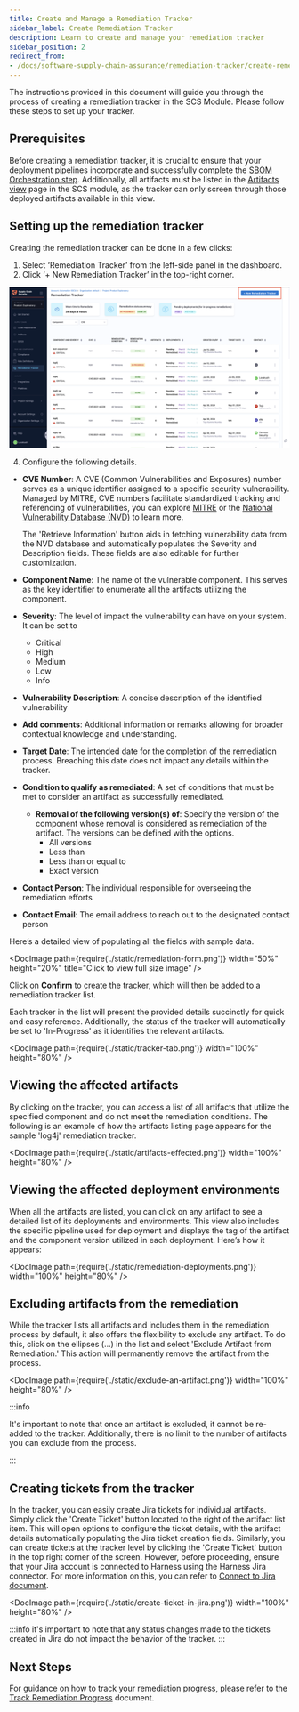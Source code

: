 ```yaml
---
title: Create and Manage a Remediation Tracker
sidebar_label: Create Remediation Tracker
description: Learn to create and manage your remediation tracker
sidebar_position: 2
redirect_from:
- /docs/software-supply-chain-assurance/remediation-tracker/create-remediation-tracker
---
```


The instructions provided in this document will guide you through the process of creating a remediation tracker in the SCS Module. Please follow these steps to set up your tracker.

<DocVideo src="https://youtu.be/BxTwle4240M?si=aZmCMEie5JAef4F3" />

## Prerequisites

Before creating a remediation tracker, it is crucial to ensure that your deployment pipelines incorporate and successfully complete the [SBOM Orchestration step](/docs/software-supply-chain-assurance/open-source-management/generate-sbom-for-repositories#sbom-orchestration-step-configuration). Additionally, all artifacts must be listed in the [Artifacts view](/docs/software-supply-chain-assurance/artifact-security/overview) page in the SCS module, as the tracker can only screen through those deployed artifacts available in this view.


## Setting up the remediation tracker

Creating the remediation tracker can be done in a few clicks:


1. Select ‘Remediation Tracker’ from the left-side panel in the dashboard.
2. Click ‘+ New Remediation Tracker’ in the top-right corner.


![Create remediation tracker](./static/create-remediation.png "create remediation tracker")


4. Configure the following details.


* **CVE Number**: A CVE (Common Vulnerabilities and Exposures) number serves as a unique identifier assigned to a specific security vulnerability. Managed by MITRE, CVE numbers facilitate standardized tracking and referencing of vulnerabilities, you can explore [MITRE](https://cve.mitre.org/) or the [National Vulnerability Database (NVD)](https://nvd.nist.gov/) to learn more. 

    The 'Retrieve Information' button aids in fetching vulnerability data from the NVD database and automatically populates the Severity and Description fields. These fields are also editable for further customization. 

* **Component Name**: The name of the vulnerable component. This serves as the key identifier to enumerate all the artifacts utilizing the component.
* **Severity**: The level of impact the vulnerability can have on your system. It can be set to
    * Critical
    * High
    * Medium
    * Low
    * Info
*  **Vulnerability Description**: A concise description of the identified vulnerability
* **Add comments**: Additional information or remarks allowing for broader contextual knowledge and understanding.
* **Target Date**: The intended date for the completion of the remediation process. Breaching this date does not impact any details within the tracker.
* **Condition to qualify as remediated**: A set of conditions that must be met to consider an artifact as successfully remediated.
    * **Removal of the following version(s) of**: Specify the version of the component whose removal is considered as remediation of the artifact. The versions can be defined with the options.
        * All versions
        * Less than
        * Less than or equal to
        * Exact version
* **Contact Person**: The individual responsible for overseeing the remediation efforts
* **Contact Email**: The email address to reach out to the designated contact person


Here’s a detailed view of populating all the fields with sample data.



<DocImage path={require('./static/remediation-form.png')} width="50%" height="20%" title="Click to view full size image" />


Click on **Confirm** to create the tracker, which will then be added to a remediation tracker list.

Each tracker in the list will present the provided details succinctly for quick and easy reference. Additionally, the status of the tracker will automatically be set to 'In-Progress' as it identifies the relevant artifacts.



<DocImage path={require('./static/tracker-tab.png')} width="100%" height="80%" />

## Viewing the affected artifacts

By clicking on the tracker, you can access a list of all artifacts that utilize the specified component and do not meet the remediation conditions. The following is an example of how the artifacts listing page appears for the sample 'log4j' remediation tracker.



<DocImage path={require('./static/artifacts-effected.png')} width="100%" height="80%" />



## Viewing the affected deployment environments

When all the artifacts are listed, you can click on any artifact to see a detailed list of its deployments and environments. This view also includes the specific pipeline used for deployment and displays the tag of the artifact and the component version utilized in each deployment. Here’s how it appears:


<DocImage path={require('./static/remediation-deployments.png')} width="100%" height="80%" />



## Excluding artifacts from the remediation

While the tracker lists all artifacts and includes them in the remediation process by default, it also offers the flexibility to exclude any artifact. To do this, click on the ellipses (…) in the list and select 'Exclude Artifact from Remediation.' This action will permanently remove the artifact from the process.

<DocImage path={require('./static/exclude-an-artifact.png')} width="100%" height="80%" />

:::info

It's important to note that once an artifact is excluded, it cannot be re-added to the tracker. Additionally, there is no limit to the number of artifacts you can exclude from the process.

:::

## Creating tickets from the tracker

In the tracker, you can easily create Jira tickets for individual artifacts. Simply click the 'Create Ticket' button located to the right of the artifact list item. This will open options to configure the ticket details, with the artifact details automatically populating the Jira ticket creation fields. Similarly, you can create tickets at the tracker level by clicking the 'Create Ticket' button in the top right corner of the screen. However, before proceeding, ensure that your Jira account is connected to Harness using the Harness Jira connector. For more information on this, you can refer to [Connect to Jira document](https://developer.harness.io/docs/platform/connectors/ticketing-systems/connect-to-jira/).  

<DocImage path={require('./static/create-ticket-in-jira.png')} width="100%" height="80%" />


:::info
it's important to note that any status changes made to the tickets created in Jira do not impact the behavior of the tracker. 
:::


## Next Steps

For guidance on how to track your remediation progress, please refer to the [Track Remediation Progress](./track-remediation-progress) document.
